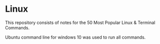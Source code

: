 # Linux

This repository consists of notes for the 50 Most Popular Linux & Terminal Commands.

Ubuntu command line for windows 10 was used to run all commands.
